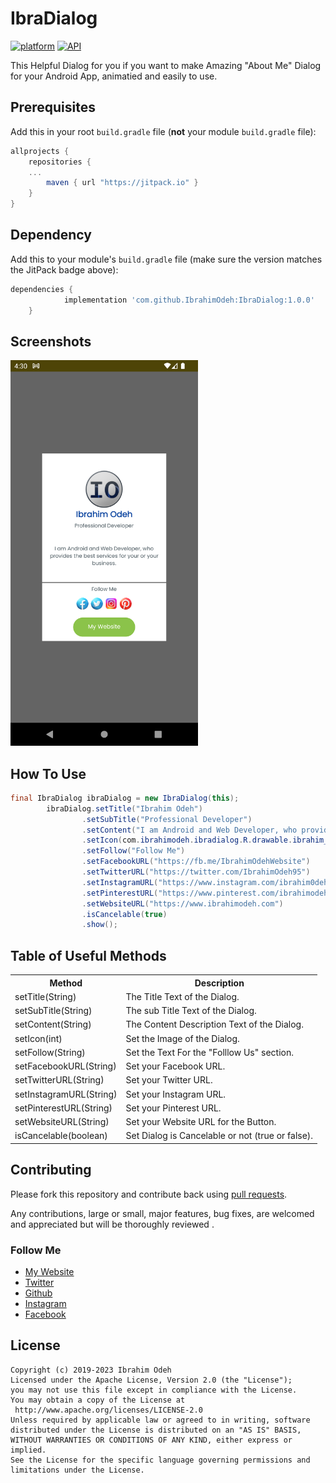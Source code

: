 # IbraDialog

[![platform](https://img.shields.io/badge/platform-Android-yellow.svg)](https://www.android.com)
[![API](https://img.shields.io/badge/API-21%2B-brightgreen.svg?style=plastic)](https://android-arsenal.com/api?level=21)

This Helpful Dialog for you if you want to make Amazing "About Me" Dialog for your Android App, animatied and easily to use.

## Prerequisites

Add this in your root `build.gradle` file (**not** your module `build.gradle` file):

```gradle
allprojects {
	repositories {
    ...
		maven { url "https://jitpack.io" }
	}
}
```

## Dependency

Add this to your module's `build.gradle` file (make sure the version matches the JitPack badge above):

```gradle
dependencies {
	        implementation 'com.github.IbrahimOdeh:IbraDialog:1.0.0'
	}
```

## Screenshots
<img width="300" heigth="600" src="https://github.com/IbrahimOdeh/IbraDialog/blob/master/Screenshot_01.png">

## How To Use
``` java
final IbraDialog ibraDialog = new IbraDialog(this);
        ibraDialog.setTitle("Ibrahim Odeh")
                .setSubTitle("Professional Developer")
                .setContent("I am Android and Web Developer, who provides the best services for your or your business.")
                .setIcon(com.ibrahimodeh.ibradialog.R.drawable.ibrahim_logo)
                .setFollow("Follow Me")
                .setFacebookURL("https://fb.me/IbrahimOdehWebsite")
                .setTwitterURL("https://twitter.com/IbrahimOdeh95")
                .setInstagramURL("https://www.instagram.com/ibrahim0deh")
                .setPinterestURL("https://www.pinterest.com/ibrahimodeh1995")
                .setWebsiteURL("https://www.ibrahimodeh.com")
                .isCancelable(true)
                .show();
```

## Table of Useful Methods
<table>
  <tr>
    <th>Method</th>
    <th>Description</th>
  </tr>
  <tr>
    <td>setTitle(String)</td>
    <td>The Title Text of the Dialog.</td>
  </tr>
  <tr>
    <td>setSubTitle(String)</td>
    <td>The sub Title Text of the Dialog.</td>
  </tr>
	  <tr>
    <td>setContent(String)</td>
    <td>The Content Description Text of the Dialog.</td>
  </tr>
  <tr>
    <td>setIcon(int)</td>
    <td>Set the Image of the Dialog.</td>
  </tr>
  <tr>
    <td>setFollow(String)</td>
    <td>Set the Text For the "Folllow Us" section.<br></td>
  </tr>
  <tr>
    <td>setFacebookURL(String)</td>
    <td>Set your Facebook URL.</td>
  </tr>
	 <tr>
    <td>setTwitterURL(String)</td>
    <td>Set your Twitter URL.</td>
  </tr>
		 <tr>
    <td>setInstagramURL(String)</td>
    <td>Set your Instagram URL.</td>
  </tr>
  </tr>
		 <tr>
    <td>setPinterestURL(String)</td>
    <td>Set your Pinterest URL.</td>
  </tr>
  </tr>
		 <tr>
    <td>setWebsiteURL(String)</td>
    <td>Set your Website URL for the Button.</td>
  </tr>
  </tr>
		 <tr>
    <td>isCancelable(boolean)</td>
    <td>Set Dialog is Cancelable or not (true or false).</td>
  </tr>
</table>

## Contributing

Please fork this repository and contribute back using
[pull requests](https://github.com/IbrahimOdeh/IbraDialog/pulls).

Any contributions, large or small, major features, bug fixes, are welcomed and appreciated
but will be thoroughly reviewed .

### Follow Me
- [My Website](https://ibrahimodeh.com)
- [Twitter](https://twitter.com/IbrahimOdeh95)
- [Github](https://github.com/IbrahimOdeh)
- [Instagram](https://www.instagram.com/ibrahim0deh)
- [Facebook](https://fb.me/IbrahimOdehWebsite)

## License

```
Copyright (c) 2019-2023 Ibrahim Odeh
Licensed under the Apache License, Version 2.0 (the "License");
you may not use this file except in compliance with the License.
You may obtain a copy of the License at
 http://www.apache.org/licenses/LICENSE-2.0
Unless required by applicable law or agreed to in writing, software
distributed under the License is distributed on an "AS IS" BASIS,
WITHOUT WARRANTIES OR CONDITIONS OF ANY KIND, either express or implied.
See the License for the specific language governing permissions and
limitations under the License.
